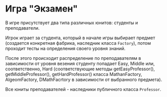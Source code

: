 # Игра "Экзамен"
В игре присутствует два типа различных юнитов: студенты и преподаватели.

Игрок играет за студента, который в начале игры выбирает предмет (создается конкретная фабрика, наследник класса `Factory`), потом проходит тесты на определения своего уровня знаний.

После этого происходит распределение по преподавателям в зависимости от уровня везения студенту попадает Easy, Middle или, соответственно, Hard (соответствующие методы getEasyProfessor(), getMiddleProfessor(), getHardProfessor() класса MathanFactory, AlgeomFactory, DMathFacrtory в зависимости от выбранного предмета).

Все юниты преподавателей - наследники публичного класса `Professor`.
